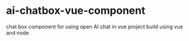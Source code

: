 # ai-chatbox-vue-component
chat box component for using open AI chat in vue project build using vue and node
